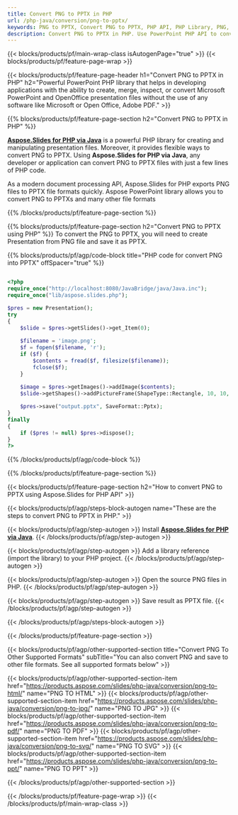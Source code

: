 ```yaml
---
title: Convert PNG to PPTX in PHP
url: /php-java/conversion/png-to-pptx/
keywords: PNG to PPTX, Convert PNG to PPTX, PHP API, PHP Library, PNG, PPTX
description: Convert PNG to PPTX in PHP. Use PowerPoint PHP API to convert PNG files to PPTX
---
```


{{< blocks/products/pf/main-wrap-class isAutogenPage="true" >}}
{{< blocks/products/pf/feature-page-wrap >}}

{{< blocks/products/pf/feature-page-header h1="Convert PNG to PPTX in PHP" h2="Powerful PowerPoint PHP library that helps in developing applications with the ability to create, merge, inspect, or convert Microsoft PowerPoint and OpenOffice presentation files without the use of any software like Microsoft or Open Office, Adobe PDF." >}}

{{% blocks/products/pf/feature-page-section h2="Convert PNG to PPTX in PHP" %}}

[**Aspose.Slides for PHP via Java**](https://products.aspose.com/slides/php-java/) is a powerful PHP library for creating and manipulating presentation files. Moreover, it provides flexible ways to convert PNG to PPTX. Using **Aspose.Slides for PHP via Java**, any developer or application can convert PNG to PPTX files with just a few lines of PHP code.

As a modern document processing API, Aspose.Slides for PHP exports PNG files to PPTX file formats quickly. Aspose PowerPoint library allows you to convert PNG to PPTXs and many other file formats

{{% /blocks/products/pf/feature-page-section %}}

{{% blocks/products/pf/feature-page-section  h2="Convert PNG to PPTX using PHP" %}}
To convert the PNG to PPTX, you will need to create Presentation from PNG file and save it as PPTX.

{{% blocks/products/pf/agp/code-block title="PHP code for convert PNG into PPTX" offSpacer="true" %}}

```php

<?php
require_once("http://localhost:8080/JavaBridge/java/Java.inc");
require_once("lib/aspose.slides.php");

$pres = new Presentation();
try
{
    $slide = $pres->getSlides()->get_Item(0);
    
    $filename = 'image.png';
    $f = fopen($filename, 'r');
    if ($f) {
        $contents = fread($f, filesize($filename));
        fclose($f);
    }
    
    $image = $pres->getImages()->addImage($contents);
    $slide->getShapes()->addPictureFrame(ShapeType::Rectangle, 10, 10, 100, 100, $image);

    $pres->save("output.pptx", SaveFormat::Pptx);
}
finally
{
    if ($pres != null) $pres->dispose();
}
?>
```


{{% /blocks/products/pf/agp/code-block %}}

{{% /blocks/products/pf/feature-page-section %}}

{{< blocks/products/pf/feature-page-section  h2="How to convert PNG to PPTX using Aspose.Slides for PHP API" >}}

{{< blocks/products/pf/agp/steps-block-autogen name="These are the steps to convert PNG to PPTX in PHP." >}}

{{< blocks/products/pf/agp/step-autogen >}}
Install [**Aspose.Slides for PHP via Java**](https://products.aspose.com/slides/php-java/).
{{< /blocks/products/pf/agp/step-autogen >}}

{{< blocks/products/pf/agp/step-autogen >}}
Add a library reference (import the library) to your PHP project.
{{< /blocks/products/pf/agp/step-autogen >}}

{{< blocks/products/pf/agp/step-autogen >}}
Open the source PNG files in PHP.
{{< /blocks/products/pf/agp/step-autogen >}}

{{< blocks/products/pf/agp/step-autogen >}}
Save result as PPTX file.
{{< /blocks/products/pf/agp/step-autogen >}}

{{< /blocks/products/pf/agp/steps-block-autogen >}}

{{< /blocks/products/pf/feature-page-section >}}

{{< blocks/products/pf/agp/other-supported-section title="Convert PNG To Other Supported Formats" subTitle="You can also convert PNG and save to other file formats. See all supported formats below" >}}

{{< blocks/products/pf/agp/other-supported-section-item href="https://products.aspose.com/slides/php-java/conversion/png-to-html/" name="PNG TO HTML" >}}
{{< blocks/products/pf/agp/other-supported-section-item href="https://products.aspose.com/slides/php-java/conversion/png-to-jpg/" name="PNG TO JPG" >}}
{{< blocks/products/pf/agp/other-supported-section-item href="https://products.aspose.com/slides/php-java/conversion/png-to-pdf/" name="PNG TO PDF" >}}
{{< blocks/products/pf/agp/other-supported-section-item href="https://products.aspose.com/slides/php-java/conversion/png-to-svg/" name="PNG TO SVG" >}}
{{< blocks/products/pf/agp/other-supported-section-item href="https://products.aspose.com/slides/php-java/conversion/png-to-ppt/" name="PNG TO PPT" >}}


{{< /blocks/products/pf/agp/other-supported-section >}}

{{< /blocks/products/pf/feature-page-wrap >}}
{{< /blocks/products/pf/main-wrap-class >}}